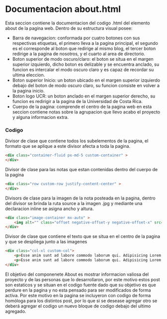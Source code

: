 # Documentacion about.html

 Esta seccion contiene la documentacion del codigo .html del elemento about de la pagina web. Dentro de su estructura visual posee: 
*  Barra de navegacion: conformada por cuatro botones con sus respectivas etiquetas, el primero lleva a la pagina principal, el segundo es el corresponde al boton que redirige al mismo blog, el tercer boton redirige a la pagina de nosotros, y el cuarto al area de directorio.
*  Boton superior de modo oscuro/claro: el boton se situa en el margen superior izquierdo, dicho boton es delizable y se encuentra anclado, su funcion es intercalar el modo oscuro claro y es capaz de recordar su ultima eleccion.
*  Boton superior Inicio: un boton ubicado en el margen superior izquierdo debajo del boton de modo oscuro claro, su funcion consiste en volver a la pagina inicio.
*  Boton logo UCR: un boton anclado en el margen superior derecho, su funcion es redirigir a la pagina de la Universidad de Costa Rica.
*  Cuerpo de la pagina: comprende el centro de la pagina web en esta seccion contiene notas sobre la agrupacion que llevo acabo el proyecto y alguna informacion extra.

### Codigo

Divisor de clase que contiene todos los subelementos de la pagina, el formato que se aplique a este divisor afecta a toda la pagina.
``` html
<div class="container-fluid px-md-5 custom-container" >   
</div>
```

Divisor de clase para las notas que estan contenidas dentro del cuerpo de la pagina
``` html
<div class="row custom-row justify-content-center" >   
</div>
```
Divisors de clase para la imagen de la nota posteada en la pagina, dentro del divisor se brinda la ruta source a la imagen .jpg y mediante una declaracion inline se asigna ancho y altura.
``` html
<div class="image-container mx-auto" >
    <img alt="" class="offset negative-offset-y negative-offset-x" src="../../../assets/images/ab1.jpg" width="500" height="335">
</div>
```
Divisor de clase que contiene el texto que se situa en el centro de la pagina y que se despliega junto a las imagenes
``` html
<div class="col-xl custom-col">
    <p>Esse anim sunt ad labore commodo laborum qui. Adipisicing Lorem dolor non culpa nisi quis deserunt qui nisi aliquip adipisicing. In duis aliqua laboris aliquip nostrud.</p>
    <p>Esse anim sunt ad labore commodo laborum qui. Adipisicing Lorem dolor non culpa nisi quis deserunt qui nisi aliquip adipisicing. In duis aliqua laboris aliquip nostrud.</p>
</div>
```

El objetivo del componenete About es mostrar informacion valiosa del proyecto y de las personas que lo desarrollaron, por este motivo estos post son estaticos y se situan en el codigo fuente dado que su objetivo es que perdure en la pagina y no esta pensado para ser modificados de forma activa. Por este motivo en la pagina se incluyeron con codigo de forma homóloga para los distintos post, por lo que si se desease agregar otro se deberá agregar el codigo un nuevo bloque de codigo debajo del ultimo agregado. 